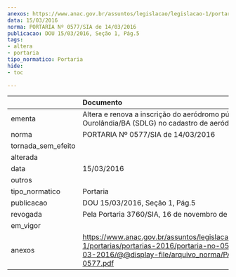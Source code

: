 ```yaml
---
anexos: https://www.anac.gov.br/assuntos/legislacao/legislacao-1/portarias/portarias-2016/portaria-no-0577-sia-14-03-2016/@@display-file/arquivo_norma/PA2016-0577.pdf
data: 15/03/2016
norma: PORTARIA Nº 0577/SIA de 14/03/2016
publicacao: DOU 15/03/2016, Seção 1, Pág.5
tags:
- altera
- portaria
tipo_normatico: Portaria
hide: 
- toc 
 
---
```


|                    | Documento                                                                                                                                                      |
|:-------------------|:---------------------------------------------------------------------------------------------------------------------------------------------------------------|
| ementa             | Altera e renova a inscrição do aeródromo público de Ourolândia/BA (SDLG) no cadastro de aeródromos.                                                            |
| norma              | PORTARIA Nº 0577/SIA de 14/03/2016                                                                                                                             |
| tornada_sem_efeito |                                                                                                                                                                |
| alterada           |                                                                                                                                                                |
| data               | 15/03/2016                                                                                                                                                     |
| outros             |                                                                                                                                                                |
| tipo_normatico     | Portaria                                                                                                                                                       |
| publicacao         | DOU 15/03/2016, Seção 1, Pág.5                                                                                                                                 |
| revogada           | Pela Portaria 3760/SIA, 16 de novembro de 2016.                                                                                                                |
| em_vigor           |                                                                                                                                                                |
| anexos             | https://www.anac.gov.br/assuntos/legislacao/legislacao-1/portarias/portarias-2016/portaria-no-0577-sia-14-03-2016/@@display-file/arquivo_norma/PA2016-0577.pdf |